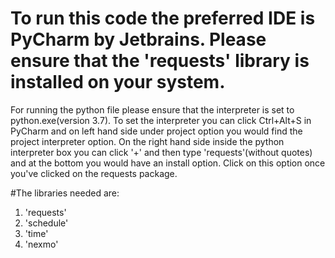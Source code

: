 # To run this code the preferred IDE is PyCharm by Jetbrains. Please ensure that the 'requests' library is installed on your system.
  For running the python file please ensure that the interpreter is set to python.exe(version 3.7). To set the interpreter you can click
  Ctrl+Alt+S in PyCharm and on left hand side under project option you would find the project interpreter option. On the right hand side inside 
  the python interpreter box you can click '+' and then type 'requests'(without quotes) and at the bottom you would have an install option.
  Click on this option once you've clicked on the requests package.

#The libraries needed are:
1. 'requests'
2. 'schedule'
3. 'time'
4. 'nexmo' 
  